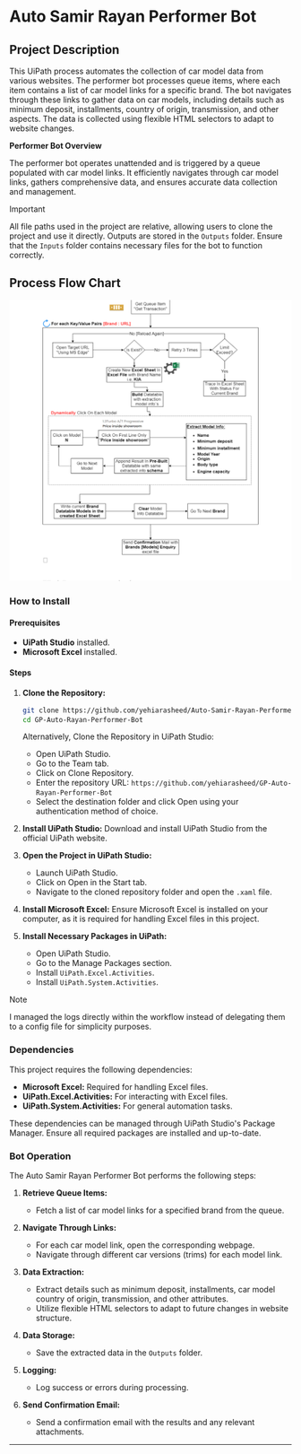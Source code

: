 # Auto Samir Rayan Performer Bot

## Project Description

This UiPath process automates the collection of car model data from various websites. The performer bot processes queue items, where each item contains a list of car model links for a specific brand. The bot navigates through these links to gather data on car models, including details such as minimum deposit, installments, country of origin, transmission, and other aspects. The data is collected using flexible HTML selectors to adapt to website changes.

**Performer Bot Overview**

The performer bot operates unattended and is triggered by a queue populated with car model links. It efficiently navigates through car model links, gathers comprehensive data, and ensures accurate data collection and management.

>[!IMPORTANT]
>All file paths used in the project are relative, allowing users to clone the project and use it directly. Outputs are stored in the `Outputs` folder. Ensure that the `Inputs` folder contains necessary files for the bot to function correctly.

## Process Flow Chart
![Process Flow Chart](processFlowChart.jpg)
### How to Install

#### Prerequisites

- **UiPath Studio** installed.
- **Microsoft Excel** installed.

#### Steps

1. **Clone the Repository:**
   ```bash
   git clone https://github.com/yehiarasheed/Auto-Samir-Rayan-Performer-Bot
   cd GP-Auto-Rayan-Performer-Bot
   ```

   Alternatively, Clone the Repository in UiPath Studio:
   - Open UiPath Studio.
   - Go to the Team tab.
   - Click on Clone Repository.
   - Enter the repository URL: `https://github.com/yehiarasheed/GP-Auto-Rayan-Performer-Bot`
   - Select the destination folder and click Open using your authentication method of choice.

2. **Install UiPath Studio:** Download and install UiPath Studio from the official UiPath website.

3. **Open the Project in UiPath Studio:**
   - Launch UiPath Studio.
   - Click on Open in the Start tab.
   - Navigate to the cloned repository folder and open the `.xaml` file.

4. **Install Microsoft Excel:** Ensure Microsoft Excel is installed on your computer, as it is required for handling Excel files in this project.

5. **Install Necessary Packages in UiPath:**
   - Open UiPath Studio.
   - Go to the Manage Packages section.
   - Install `UiPath.Excel.Activities`.
   - Install `UiPath.System.Activities`.
>[!NOTE]
>I managed the logs directly within the workflow instead of delegating them to a config file for simplicity purposes.
### Dependencies

This project requires the following dependencies:
- **Microsoft Excel:** Required for handling Excel files.
- **UiPath.Excel.Activities:** For interacting with Excel files.
- **UiPath.System.Activities:** For general automation tasks.

These dependencies can be managed through UiPath Studio's Package Manager. Ensure all required packages are installed and up-to-date.

### Bot Operation

The Auto Samir Rayan Performer Bot performs the following steps:

1. **Retrieve Queue Items:**
   - Fetch a list of car model links for a specified brand from the queue.

2. **Navigate Through Links:**
   - For each car model link, open the corresponding webpage.
   - Navigate through different car versions (trims) for each model link.

3. **Data Extraction:**
   - Extract details such as minimum deposit, installments, car model country of origin, transmission, and other attributes.
   - Utilize flexible HTML selectors to adapt to future changes in website structure.

4. **Data Storage:**
   - Save the extracted data in the `Outputs` folder.

5. **Logging:**
   - Log success or errors during processing.

6. **Send Confirmation Email:**
   - Send a confirmation email with the results and any relevant attachments.




---

